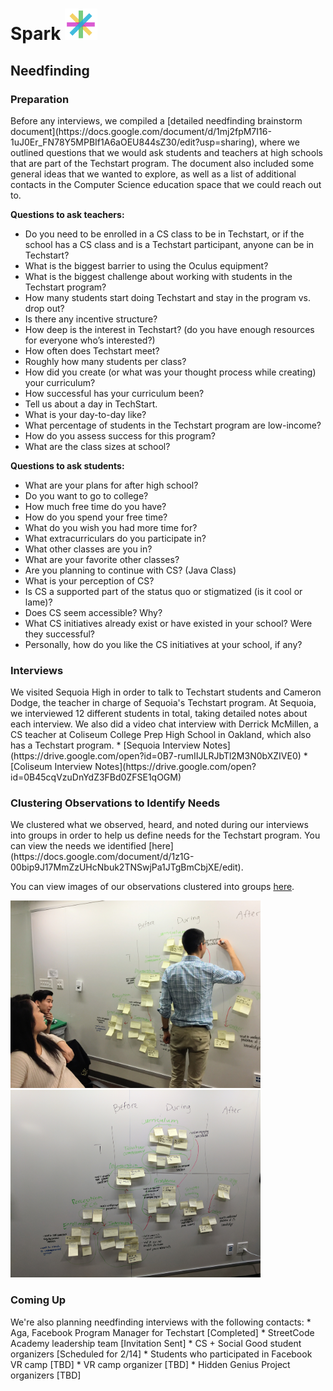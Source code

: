 <div><h1> Spark <img src="Logo.png" height="50"></h1></div>
<h2>Needfinding </h2>
<h3>Preparation</h3>
Before any interviews, we compiled a [detailed needfinding brainstorm document](https://docs.google.com/document/d/1mj2fpM7I16-1uJ0Er_FN78Y5MPBIf1A6aOEU844sZ30/edit?usp=sharing), where we outlined questions that we would ask students and teachers at high schools that are part of the Techstart program. The document also included some general ideas that we wanted to explore, as well as a list of additional contacts in the Computer Science education space that we could reach out to. 

**Questions to ask teachers:**
* Do you need to be enrolled in a CS class to be in Techstart, or if the school has a CS class and is a Techstart participant, anyone can be in Techstart?
* What is the biggest barrier to using the Oculus equipment?
* What is the biggest challenge about working with students in the Techstart program?
* How many students start doing Techstart and stay in the program vs. drop out?
* Is there any incentive structure?
* How deep is the interest in Techstart? (do you have enough resources for everyone who’s interested?)
* How often does Techstart meet?
* Roughly how many students per class?
* How did you create (or what was your thought process while creating) your curriculum?
* How successful has your curriculum been?
* Tell us about a day in TechStart.
* What is your day-to-day like?
* What percentage of students in the Techstart program are low-income?
* How do you assess success for this program?
* What are the class sizes at school?

**Questions to ask students:**
* What are your plans for after high school?
* Do you want to go to college?
* How much free time do you have?
* How do you spend your free time?
* What do you wish you had more time for?
* What extracurriculars do you participate in?
* What other classes are you in?
* What are your favorite other classes?
* Are you planning to continue with CS? (Java Class)
* What is your perception of CS?
* Is CS a supported part of the status quo or stigmatized (is it cool or lame)?
* Does CS seem accessible? Why?
* What CS initiatives already exist or have existed in your school? Were they successful? 
* Personally, how do you like the CS initiatives at your school, if any?


<h3>Interviews</h3>
We visited Sequoia High in order to talk to Techstart students and Cameron Dodge, the teacher in charge of Sequoia's Techstart program. At Sequoia, we interviewed 12 different students in total, taking detailed notes about each interview. We also did a video chat interview with Derrick McMillen, a CS teacher at Coliseum College Prep High School in Oakland, which also has a Techstart program.
* [Sequoia Interview Notes](https://drive.google.com/open?id=0B7-rumIIJLRJbTl2M3N0bXZIVE0)
* [Coliseum Interview Notes](https://drive.google.com/open?id=0B45cqVzuDnYdZ3FBd0ZFSE1qOGM)

<h3>Clustering Observations to Identify Needs</h3>
We clustered what we observed, heard, and noted during our interviews into groups in order to help us define needs for the Techstart program. You can view the needs we identified [here](https://docs.google.com/document/d/1z1G-00bip9J17MmZzUHcNbuk2TNSwjPa1JTgBmCbjXE/edit). 

You can view images of our observations clustered into groups [here](https://drive.google.com/open?id=0B45cqVzuDnYdWUtsczJ3M1lTM2s). 

<div><img src="IMG_3001.JPG" height=300>&nbsp;&nbsp;&nbsp;&nbsp;&nbsp;<img src="IMG_20170204_165922.jpg" height=300></div>

<h3>Coming Up</h3>
We're also planning needfinding interviews with the following contacts:
* Aga, Facebook Program Manager for Techstart [Completed]
* StreetCode Academy leadership team [Invitation Sent]
* CS + Social Good student organizers [Scheduled for 2/14]
* Students who participated in Facebook VR camp [TBD]
* VR camp organizer [TBD]
* Hidden Genius Project organizers [TBD]
 
